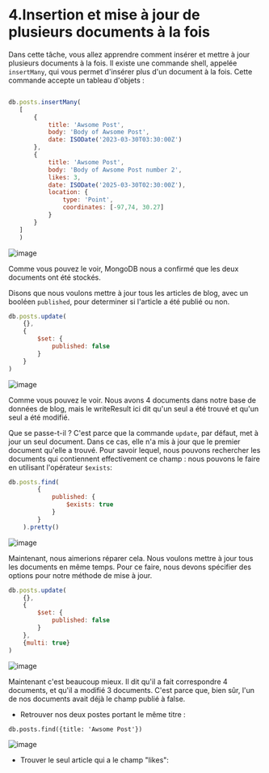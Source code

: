 # 4.Insertion et mise à jour de plusieurs documents à la fois

 Dans cette tâche, vous allez apprendre comment insérer et mettre à jour plusieurs documents à la fois. Il existe une commande shell, appelée `insertMany`, qui vous permet d'insérer plus d'un document à la fois. Cette commande accepte un tableau d'objets :
 
 ```js
 
db.posts.insertMany(
	[
		{
			title: 'Awsome Post',
			body: 'Body of Awsome Post',
			date: ISODate('2023-03-30T03:30:00Z')
		},
		{
			title: 'Awsome Post',
			body: 'Body of Awsome Post number 2',
			likes: 3,
			date: ISODate('2025-03-30T02:30:00Z'),
			location: {
				type: 'Point',
				coordinates: [-97,74, 30.27]
			}
		}
	]
	)
```

![image](https://user-images.githubusercontent.com/73080397/212361622-360c98bc-226b-467b-bd83-eeff5b99f17b.png)

Comme vous pouvez le voir, MongoDB nous a confirmé que les deux documents ont été stockés.

Disons que nous voulons mettre à jour tous les articles de blog, avec un booléen `published`, pour determiner si l'article a été publié ou non.

```js
db.posts.update(
	{},
	{
		$set: {
			published: false
		}
	}
)
```
![image](https://user-images.githubusercontent.com/73080397/212364058-e98c2b66-97d2-44ee-8436-a7660c525805.png)

Comme vous pouvez le voir. Nous avons 4 documents dans notre base de données de blog, mais le writeResult ici dit qu'un seul a été trouvé et qu'un seul a été modifié. 

Que se passe-t-il ? C'est parce que la commande `update`, par défaut, met à jour un seul document. Dans ce cas, elle n'a mis à jour que le premier document qu'elle a trouvé. Pour savoir lequel, nous pouvons rechercher les documents qui contiennent effectivement ce champ : nous pouvons le faire en utilisant l'opérateur `$exists`:

```js
db.posts.find(
		{
			published: {
				$exists: true
			}
		}
	).pretty()
```

![image](https://user-images.githubusercontent.com/73080397/212365062-e3841017-99ef-48b4-83b8-7c556c60c0e7.png)

Maintenant, nous aimerions réparer cela. Nous voulons mettre à jour tous les documents en même temps. Pour ce faire, nous devons spécifier des options pour notre méthode de mise à jour. 
```js
db.posts.update(
	{},
	{
		$set: {
			published: false
		}
	},
	{multi: true}
)
```
![image](https://user-images.githubusercontent.com/73080397/212366810-11e2b3ee-9d75-4864-9fef-60fcd6aafd98.png)

Maintenant c'est beaucoup mieux. Il dit qu'il a fait correspondre 4 documents, et qu'il a modifié 3 documents. C'est parce que, bien sûr, l'un de nos documents avait déjà le champ publié à false.

* Retrouver nos deux postes portant le même titre :
```
db.posts.find({title: 'Awsome Post'})
```
![image](https://user-images.githubusercontent.com/73080397/212367515-ea8e3a18-bf0b-42ef-8571-187fa9cc9b46.png)

* Trouver le seul article qui a le champ "likes":

